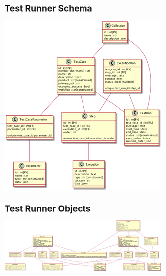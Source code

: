 # Test Runner Schema<a id="sec-1" name="sec-1"></a>

![img](test_runner_schema.png)

# Test Runner Objects<a id="sec-2" name="sec-2"></a>

![img](test_runner_schema_instances.png)
